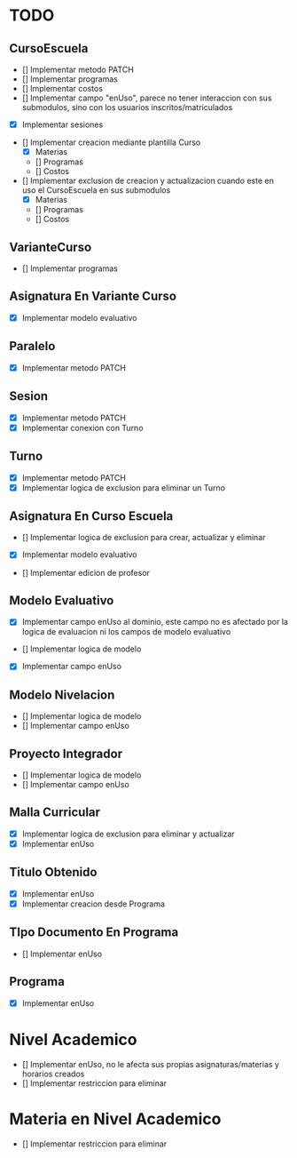 # TODO

## CursoEscuela

- [] Implementar metodo PATCH
- [] Implementar programas
- [] Implementar costos
- [] Implementar campo "enUso", parece no tener interaccion con sus submodulos, sino con los usuarios inscritos/matriculados
- [x] Implementar sesiones
- [] Implementar creacion mediante plantilla Curso
  - [x] Materias
  - [] Programas
  - [] Costos
- [] Implementar exclusion de creacion y actualizacion cuando este en uso el CursoEscuela en sus submodulos
  - [x] Materias
  - [] Programas
  - [] Costos

## VarianteCurso

- [] Implementar programas

## Asignatura En Variante Curso

- [x] Implementar modelo evaluativo

## Paralelo

- [x] Implementar metodo PATCH

## Sesion

- [x] Implementar metodo PATCH
- [x] Implementar conexion con Turno

## Turno

- [x] Implementar metodo PATCH
- [x] Implementar logica de exclusion para eliminar un Turno

## Asignatura En Curso Escuela

- [] Implementar logica de exclusion para crear, actualizar y eliminar
- [x] Implementar modelo evaluativo
- [] Implementar edicion de profesor

## Modelo Evaluativo

- [x] Implementar campo enUso al dominio, este campo no es afectado por la logica de evaluacion ni los campos de modelo evaluativo
- [] Implementar logica de modelo
- [x] Implementar campo enUso

## Modelo Nivelacion

- [] Implementar logica de modelo
- [] Implementar campo enUso

## Proyecto Integrador

- [] Implementar logica de modelo
- [] Implementar campo enUso

## Malla Curricular

- [x] Implementar logica de exclusion para eliminar y actualizar
- [x] Implementar enUso

## Titulo Obtenido

- [x] Implementar enUso
- [x] Implementar creacion desde Programa

## TIpo Documento En Programa

- [] Implementar enUso

## Programa

- [x] Implementar enUso

# Nivel Academico

- [] Implementar enUso, no le afecta sus propias asignaturas/materias y horarios creados
- [] Implementar restriccion para eliminar

# Materia en Nivel Academico

- [] Implementar restriccion para eliminar
